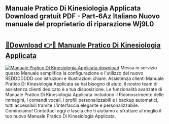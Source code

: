 ## Manuale Pratico Di Kinesiologia Applicata Download gratuit PDF - Part-6Az Italiano Nuovo manuale del proprietario di riparazione Wj9L0

# <h2><a href="http://dfgezkr.blite.top/?on=Manuale+Pratico+Di+Kinesiologia+Applicata">🔗Download 👉🔴 Manuale Pratico Di Kinesiologia Applicata</a></h2>

[![Manuale Pratico Di Kinesiologia Applicata download](https://i.imgur.com/lujVjoI.png)](http://dfgezkr.blite.top/?on=Manuale+Pratico+Di+Kinesiologia+Applicata)
Messa in servizio questo Manuale semplifica la configurazione e l'utilizzo del nuovo REDDDDDDD con istruzioni e illustrazioni chiare. Assistenza clienti Manuale Pratico Di Kinesiologia Applicata se hai bisogno di aiuto, il nostro team di assistenza clienti dedicato è a tua disposizione. Le funzionalità avanzate di Manuale Pratico Di Kinesiologia Applicata includono il Riconoscimento delle immagini, i comandi vocali, i profili personalizzabili e i backup automatici, tutti accessibili tramite L'interfaccia elegante e personalizzabile. Cominciamo! Contattaci oggi e lascia che ti aiutiamo a sfruttare al meglio il tuo nuovo Manuale Pratico Di Kinesiologia Applicata.
